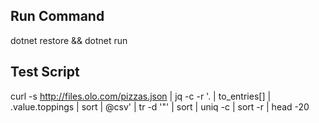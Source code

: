 ## Run Command 

dotnet restore && dotnet run

## Test Script 
curl -s http://files.olo.com/pizzas.json | jq -c -r '. | to_entries[] | .value.toppings | sort |  @csv' | tr -d '"' | sort | uniq -c | sort -r | head -20
